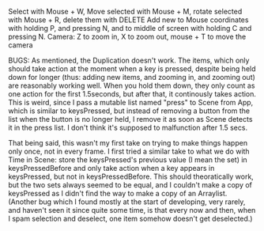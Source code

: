 Select with Mouse + W, Move selected with Mouse + M, rotate selected with Mouse + R, delete them with DELETE
Add new to Mouse coordinates with holding P, and pressing N, and to middle of screen with holding C and pressing N.
Camera: Z to zoom in, X to zoom out, mouse + T to move the camera 

BUGS: As mentioned, the Duplication doesn't work.
The items, which only should take action at the moment when a key is pressed, despite being held down for longer
(thus: adding new items, and zooming in, and zooming out) are reasonably working well. When you hold them down, they only
count as one action for the first 1.5seconds, but after that, it continously takes action. This is weird, since I pass a
mutable list named "press" to Scene from App, which is similar to keysPressed, but instead of removing a button from the 
list when the button is no longer held, I remove it as soon as Scene detects it in the press list. I don't think it's 
supposed to malfunction after 1.5 secs.

That being said, this wasn't my first take on trying to make things happen only once, not in every frame. I first tried a
similar take to what we do with Time in Scene: store the keysPressed's previous value (I mean the set) in keysPressedBefore
and only take action when a key appears in keysPressed, but not in keysPressedBefore. This should theoratically work, but
the two sets always seemed to be equal, and I couldn't make a copy of keysPressed as I didn't find the way to make a copy
of an Arraylist.
(Another bug which I found mostly at the start of developing, very rarely, and haven't seen it since quite some time, is that every now and then, when I spam selection and deselect, one item somehow doesn't get
deselected.)
